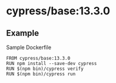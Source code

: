 # cypress/base:13.3.0

## Example

Sample Dockerfile

```
FROM cypress/base:13.3.0
RUN npm install --save-dev cypress
RUN $(npm bin)/cypress verify
RUN $(npm bin)/cypress run
```
